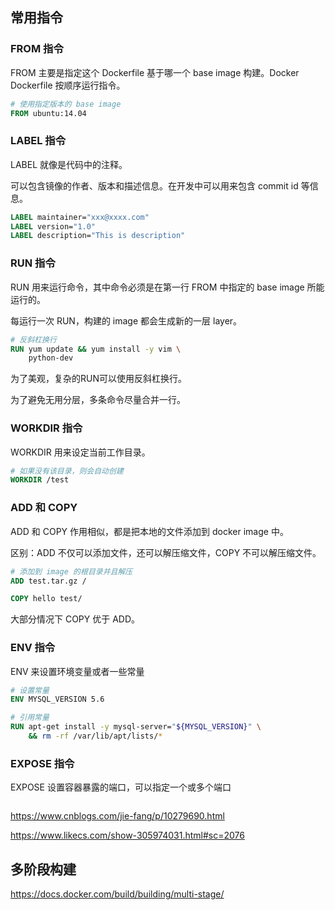 
## 常用指令

### FROM 指令

FROM 主要是指定这个 Dockerfile 基于哪一个 base image 构建。Docker Dockerfile 按顺序运行指令。

```dockerfile
# 使用指定版本的 base image
FROM ubuntu:14.04
```

### LABEL 指令

LABEL 就像是代码中的注释。

可以包含镜像的作者、版本和描述信息。在开发中可以用来包含 commit id 等信息。

```dockerfile
LABEL maintainer="xxx@xxxx.com"
LABEL version="1.0"
LABEL description="This is description"
```

### RUN 指令

RUN 用来运行命令，其中命令必须是在第一行 FROM 中指定的 base image 所能运行的。

每运行一次 RUN，构建的 image 都会生成新的一层 layer。

```dockerfile
# 反斜杠换行
RUN yum update && yum install -y vim \
    python-dev
```

为了美观，复杂的RUN可以使用反斜杠换行。

为了避免无用分层，多条命令尽量合并一行。

### WORKDIR 指令

WORKDIR 用来设定当前工作目录。

```dockerfile
# 如果没有该目录，则会自动创建
WORKDIR /test
```

### ADD 和 COPY

ADD 和 COPY 作用相似，都是把本地的文件添加到 docker image 中。

区别：ADD 不仅可以添加文件，还可以解压缩文件，COPY 不可以解压缩文件。

```dockerfile
# 添加到 image 的根目录并且解压
ADD test.tar.gz /

COPY hello test/
```

大部分情况下 COPY 优于 ADD。

### ENV 指令

ENV 来设置环境变量或者一些常量

```dockerfile
# 设置常量
ENV MYSQL_VERSION 5.6

# 引用常量
RUN apt-get install -y mysql-server="${MYSQL_VERSION}" \
    && rm -rf /var/lib/apt/lists/*
```

### EXPOSE 指令

EXPOSE 设置容器暴露的端口，可以指定一个或多个端口

```dockerfile

```

<https://www.cnblogs.com/jie-fang/p/10279690.html>

<https://www.likecs.com/show-305974031.html#sc=2076>

## 多阶段构建

<https://docs.docker.com/build/building/multi-stage/>
